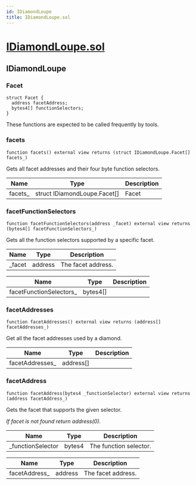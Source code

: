 ```yaml
---
id: IDiamondLoupe
title: IDiamondLoupe.sol
---
```

# [IDiamondLoupe.sol](https://github.com/chromatic-protocol/contracts/tree/main/contracts/core/interfaces/IDiamondLoupe.sol)

## IDiamondLoupe

### Facet

```solidity
struct Facet {
  address facetAddress;
  bytes4[] functionSelectors;
}
```

These functions are expected to be called frequently
by tools.

### facets

```solidity
function facets() external view returns (struct IDiamondLoupe.Facet[] facets_)
```

Gets all facet addresses and their four byte function selectors.

| Name | Type | Description |
| ---- | ---- | ----------- |
| facets_ | struct IDiamondLoupe.Facet[] | Facet |

### facetFunctionSelectors

```solidity
function facetFunctionSelectors(address _facet) external view returns (bytes4[] facetFunctionSelectors_)
```

Gets all the function selectors supported by a specific facet.

| Name | Type | Description |
| ---- | ---- | ----------- |
| _facet | address | The facet address. |

| Name | Type | Description |
| ---- | ---- | ----------- |
| facetFunctionSelectors_ | bytes4[] |  |

### facetAddresses

```solidity
function facetAddresses() external view returns (address[] facetAddresses_)
```

Get all the facet addresses used by a diamond.

| Name | Type | Description |
| ---- | ---- | ----------- |
| facetAddresses_ | address[] |  |

### facetAddress

```solidity
function facetAddress(bytes4 _functionSelector) external view returns (address facetAddress_)
```

Gets the facet that supports the given selector.

_If facet is not found return address(0)._

| Name | Type | Description |
| ---- | ---- | ----------- |
| _functionSelector | bytes4 | The function selector. |

| Name | Type | Description |
| ---- | ---- | ----------- |
| facetAddress_ | address | The facet address. |

